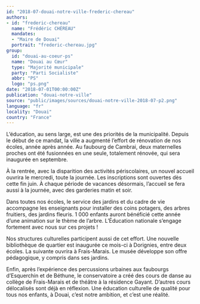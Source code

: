 ```yaml
---
id: "2018-07-douai-notre-ville-frederic-chereau"
authors:
- id: "frederic-chereau"
  name: "Frédéric CHÉREAU"
  mandates: 
  - "Maire de Douai"
  portrait: "frederic-chereau.jpg"
group:
  id: "douai-au-coeur-ps"
  name: "Douai au Cœur"
  type: "Majorité municipale"
  party: "Parti Socialiste"
  abbr: "PS"
  logo: "ps.png"
date: "2018-07-01T00:00:00Z"
publication: "douai-notre-ville"
source: "public/images/sources/douai-notre-ville-2018-07-p2.png"
language: "fr"
locality: "Douai"
country: "France"
---
```


L’éducation, au sens large, est une des priorités de la municipalité. Depuis le début de ce mandat, la ville a augmenté l’effort de rénovation de nos écoles, année après année. Au faubourg de Cambrai, deux maternelles proches ont été fusionnées en une seule, totalement rénovée, qui sera inaugurée en septembre.

À la rentrée, avec la disparition des activités périscolaires, un nouvel accueil ouvrira le mercredi, toute la journée. Les inscriptions sont ouvertes dès cette fin juin. À chaque période de vacances désormais, l’accueil se fera aussi à la journée, avec des garderies matin et soir.

Dans toutes nos écoles, le service des jardins et du cadre de vie accompagne les enseignants pour installer des coins potagers, des arbres fruitiers, des jardins fleuris. 1 000 enfants auront bénéficié cette année d’une animation sur le thème de l’arbre. L’Éducation nationale s’engage fortement avec nous sur ces projets !

Nos structures culturelles participent aussi de cet effort. Une nouvelle bibliothèque de quartier est inaugurée ce mois-ci à Dorignies, entre deux écoles. La suivante ouvrira à Frais-Marais. Le musée développe son offre pédagogique, y compris dans ses jardins.

Enfin, après l’expérience des percussions urbaines aux faubourgs d’Esquerchin et de Béthune, le conservatoire a créé des cours de danse au collège de Frais-Marais et de théâtre à la résidence Gayant. D’autres cours délocalisés sont déjà en réflexion. Une éducation culturelle de qualité pour tous nos enfants, à Douai, c’est notre ambition, et c’est une réalité.
